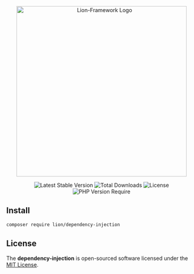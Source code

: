 <p align="center">
  <a href="https://lion-client.vercel.app/" target="_blank">
    <img 
        src="https://github.com/lion-packages/framework/assets/56183278/60871c9f-1c93-4481-8c1e-d70282b33254"
        width="450" 
        alt="Lion-Framework Logo"
    >
  </a>
</p>

<p align="center">
  <img src="https://poser.pugx.org/lion/dependency-injection/v" alt="Latest Stable Version">
  <img src="https://poser.pugx.org/lion/dependency-injection/downloads" alt="Total Downloads">
  <img src="https://poser.pugx.org/lion/dependency-injection/license" alt="License">
  <img src="https://poser.pugx.org/lion/dependency-injection/require/php" alt="PHP Version Require">
</p>

## Install

```bash
composer require lion/dependency-injection
```

## License

The <strong>dependency-injection</strong> is open-sourced software licensed under the [MIT License](https://github.com/lion-packages/dependency-injection/blob/main/LICENSE).
